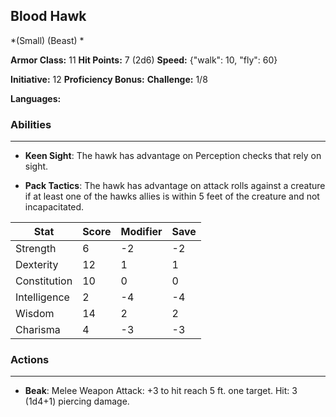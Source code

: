 ## Blood Hawk
*(Small) (Beast) *

**Armor Class:** 11
**Hit Points:** 7 (2d6)
**Speed:** {"walk": 10, "fly": 60}

**Initiative:** 12
**Proficiency Bonus:**
**Challenge:** 1/8

**Languages:** 

### Abilities
 --- 
- **Keen Sight**: The hawk has advantage on Perception checks that rely on sight.

- **Pack Tactics**: The hawk has advantage on attack rolls against a creature if at least one of the hawks allies is within 5 feet of the creature and not incapacitated.



| Stat | Score | Modifier | Save |
| ---- | ---- | ---- | ---- |
| Strength | 6 | -2 | -2 |
| Dexterity | 12 | 1 | 1 |
| Constitution | 10 | 0 | 0 |
| Intelligence | 2 | -4 | -4 |
| Wisdom | 14 | 2 | 2 |
| Charisma | 4 | -3 | -3 |

### Actions
 --- 
- **Beak**: Melee Weapon Attack: +3 to hit  reach 5 ft.  one target. Hit: 3 (1d4+1) piercing damage.

